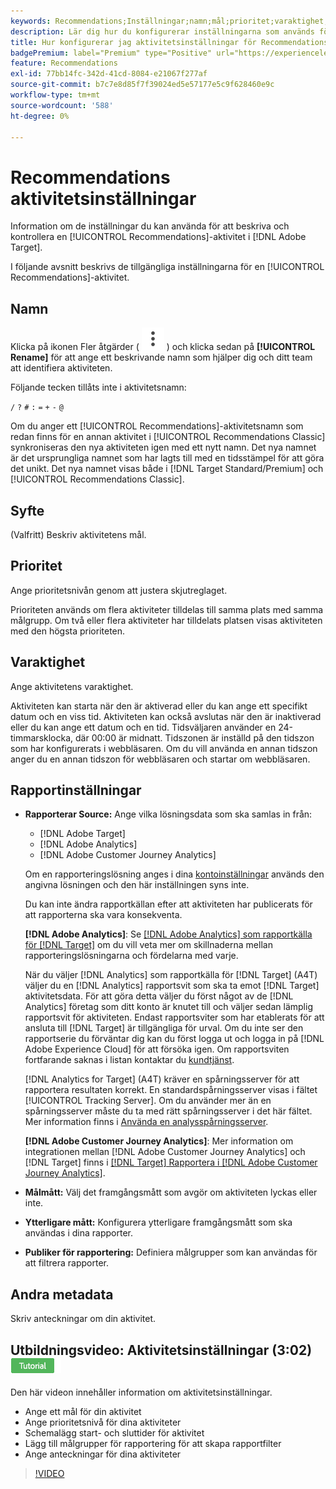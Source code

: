 ```yaml
---
keywords: Recommendations;Inställningar;namn;mål;prioritet;varaktighet;rapporteringsinställningar;andra metadata
description: Lär dig hur du konfigurerar inställningarna som används för att beskriva och styra en Recommendations-aktivitet i Adobe Target.
title: Hur konfigurerar jag aktivitetsinställningar för Recommendations?
badgePremium: label="Premium" type="Positive" url="https://experienceleague.adobe.com/docs/target/using/introduction/intro.html?lang=sv-SE#premium newtab=true" tooltip="Se vad som ingår i Target Premium."
feature: Recommendations
exl-id: 77bb14fc-342d-41cd-8084-e21067f277af
source-git-commit: b7c7e8d85f7f39024ed5e57177e5c9f628460e9c
workflow-type: tm+mt
source-wordcount: '588'
ht-degree: 0%

---
```


# Recommendations aktivitetsinställningar

Information om de inställningar du kan använda för att beskriva och kontrollera en [!UICONTROL Recommendations]-aktivitet i [!DNL Adobe Target].

I följande avsnitt beskrivs de tillgängliga inställningarna för en [!UICONTROL Recommendations]-aktivitet.

## Namn

Klicka på ikonen Fler åtgärder ( ![ikonen Fler åtgärder](/help/main/assets/icons/MoreSmallListVert.svg) ) och klicka sedan på **[!UICONTROL Rename]** för att ange ett beskrivande namn som hjälper dig och ditt team att identifiera aktiviteten.

Följande tecken tillåts inte i aktivitetsnamn:

`/`
`?`
`#`
`:`
`=`
`+`
`-`
`@`

Om du anger ett [!UICONTROL Recommendations]-aktivitetsnamn som redan finns för en annan aktivitet i [!UICONTROL Recommendations Classic] synkroniseras den nya aktiviteten igen med ett nytt namn. Det nya namnet är det ursprungliga namnet som har lagts till med en tidsstämpel för att göra det unikt. Det nya namnet visas både i [!DNL Target Standard/Premium] och [!UICONTROL Recommendations Classic].

## Syfte

(Valfritt) Beskriv aktivitetens mål.

## Prioritet

Ange prioritetsnivån genom att justera skjutreglaget.

Prioriteten används om flera aktiviteter tilldelas till samma plats med samma målgrupp. Om två eller flera aktiviteter har tilldelats platsen visas aktiviteten med den högsta prioriteten.

## Varaktighet

Ange aktivitetens varaktighet.

Aktiviteten kan starta när den är aktiverad eller du kan ange ett specifikt datum och en viss tid. Aktiviteten kan också avslutas när den är inaktiverad eller du kan ange ett datum och en tid. Tidsväljaren använder en 24-timmarsklocka, där 00:00 är midnatt. Tidszonen är inställd på den tidszon som har konfigurerats i webbläsaren. Om du vill använda en annan tidszon anger du en annan tidszon för webbläsaren och startar om webbläsaren.

## Rapportinställningar

* **Rapporterar Source:** Ange vilka lösningsdata som ska samlas in från:

   * [!DNL Adobe Target]
   * [!DNL Adobe Analytics]
   * [!DNL Adobe Customer Journey Analytics]

  Om en rapporteringslösning anges i dina [kontoinställningar](/help/main/administrating-target/reporting.md) används den angivna lösningen och den här inställningen syns inte.

  Du kan inte ändra rapportkällan efter att aktiviteten har publicerats för att rapporterna ska vara konsekventa.

  **[!DNL Adobe Analytics]**: Se [[!DNL Adobe Analytics]  som rapportkälla för  [!DNL Target]](/help/main/c-integrating-target-with-mac/a4t/a4t.md) om du vill veta mer om skillnaderna mellan rapporteringslösningarna och fördelarna med varje.

  När du väljer [!DNL Analytics] som rapportkälla för [!DNL Target] (A4T) väljer du en [!DNL Analytics] rapportsvit som ska ta emot [!DNL Target] aktivitetsdata. För att göra detta väljer du först något av de [!DNL Analytics] företag som ditt konto är knutet till och väljer sedan lämplig rapportsvit för aktiviteten. Endast rapportsviter som har etablerats för att ansluta till [!DNL Target] är tillgängliga för urval. Om du inte ser den rapportserie du förväntar dig kan du först logga ut och logga in på [!DNL Adobe Experience Cloud] för att försöka igen. Om rapportsviten fortfarande saknas i listan kontaktar du [kundtjänst](/help/main/cmp-resources-and-contact-information.md#reference_ACA3391A00EF467B87930A450050077C).

  [!DNL Analytics for Target] (A4T) kräver en spårningsserver för att rapportera resultaten korrekt. En standardspårningsserver visas i fältet [!UICONTROL Tracking Server]. Om du använder mer än en spårningsserver måste du ta med rätt spårningsserver i det här fältet. Mer information finns i [Använda en analysspårningsserver](/help/main/c-integrating-target-with-mac/a4t/analytics-tracking-server.md#task_72077BA7E93C4A65A715A18F32228823).

  **[!DNL Adobe Customer Journey Analytics]**: Mer information om integrationen mellan [!DNL Adobe Customer Journey Analytics] och [!DNL Target] finns i [[!DNL Target] Rapportera i  [!DNL Adobe Customer Journey Analytics]](/help/main/c-integrating-target-with-mac/cja/target-reporting-in-cja.md).

* **Målmått:** Välj det framgångsmått som avgör om aktiviteten lyckas eller inte.
* **Ytterligare mått:** Konfigurera ytterligare framgångsmått som ska användas i dina rapporter.
* **Publiker för rapportering:** Definiera målgrupper som kan användas för att filtrera rapporter.

## Andra metadata

Skriv anteckningar om din aktivitet.

## Utbildningsvideo: Aktivitetsinställningar (3:02) ![Tutorial badge](/help/main/assets/tutorial.png)

Den här videon innehåller information om aktivitetsinställningar.

* Ange ett mål för din aktivitet
* Ange prioritetsnivå för dina aktiviteter
* Schemalägg start- och sluttider för aktivitet
* Lägg till målgrupper för rapportering för att skapa rapportfilter
* Ange anteckningar för dina aktiviteter

>[!VIDEO](https://video.tv.adobe.com/v/17381)
